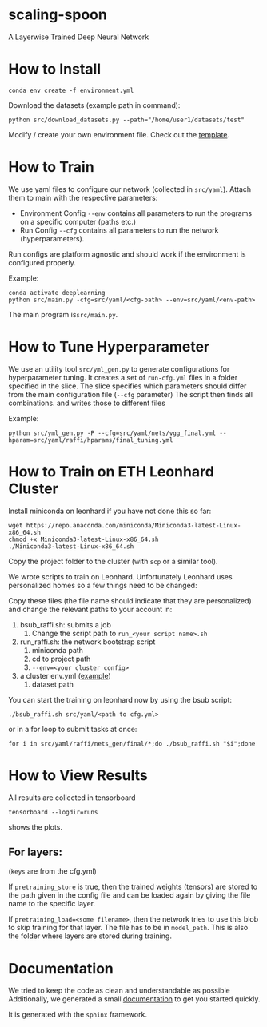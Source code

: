 # scaling-spoon
A Layerwise Trained Deep Neural Network

# How to Install

```
conda env create -f environment.yml
```

Download the datasets (example path in command):
```
python src/download_datasets.py --path="/home/user1/datasets/test"
```

Modify / create your own environment file. Check out the [template](src/yaml/env/env_template.yml).




# How to Train
We use yaml files to configure our network (collected in `src/yaml`). Attach them to main with the respective parameters:

  - Environment Config `--env` contains all parameters to run the programs on a specific computer (paths etc.)
  - Run Config `--cfg` contains all parameters to run the network (hyperparameters).

Run configs are platform agnostic and should work if the environment is configured properly.

Example:
```
conda activate deeplearning
python src/main.py -cfg=src/yaml/<cfg-path> --env=src/yaml/<env-path>
```

The main program is`src/main.py`.

# How to Tune Hyperparameter
We use an utility tool `src/yml_gen.py` to generate configurations for hyperparameter tuning.
It creates a set of `run-cfg.yml` files in a folder specified in the slice.
The slice specifies which parameters should differ from the main configuration file (`--cfg` parameter)
The script then finds all combinations. and writes those to different files

Example: 
```
python src/yml_gen.py -P --cfg=src/yaml/nets/vgg_final.yml --hparam=src/yaml/raffi/hparams/final_tuning.yml
```

# How to Train on ETH Leonhard Cluster
Install miniconda on leonhard if you have not done this so far:
```
wget https://repo.anaconda.com/miniconda/Miniconda3-latest-Linux-x86_64.sh
chmod +x Miniconda3-latest-Linux-x86_64.sh
./Miniconda3-latest-Linux-x86_64.sh
```

Copy the project folder to the cluster (with `scp` or a similar tool).

We wrote scripts to train on Leonhard. Unfortunately Leonhard uses personalized homes so a few things need to be changed:

Copy these files (the file name should indicate that they are personalized) and change the relevant paths to your account in:
1. bsub_raffi.sh: submits a job
   1. Change the script path to `run_<your script name>.sh`
2. run_raffi.sh: the network bootstrap script
   1. miniconda path
   2. cd to project path
   3. `--env=<your cluster config>`
3. a cluster env.yml ([example](src/yaml/raffi/env/env_cluster_raffi.yml))
   1. dataset path

You can start the training on leonhard now by using the bsub script:

```
./bsub_raffi.sh src/yaml/<path to cfg.yml>

```

or in a for loop to submit tasks at once:

```
for i in src/yaml/raffi/nets_gen/final/*;do ./bsub_raffi.sh "$i";done
```

# How to View Results
All results are collected in tensorboard

```
tensorboard --logdir=runs
```

shows the plots.

## For layers:
(`keys` are from the cfg.yml)

If `pretraining_store` is true, then the trained weights (tensors) are stored to the path 
given in the config file and can be loaded again by giving the file name to the specific layer.

If `pretraining_load=<some filename>`, then the network tries to use this blob to skip training for that layer.
The file has to be in `model_path`. This is also the folder where layers are stored during training.

# Documentation
We tried to keep the code as clean and understandable as possible
Additionally, we generated a small [documentation](scaling_spoon.pdf) to get you started quickly.

It is generated with the `sphinx` framework.
